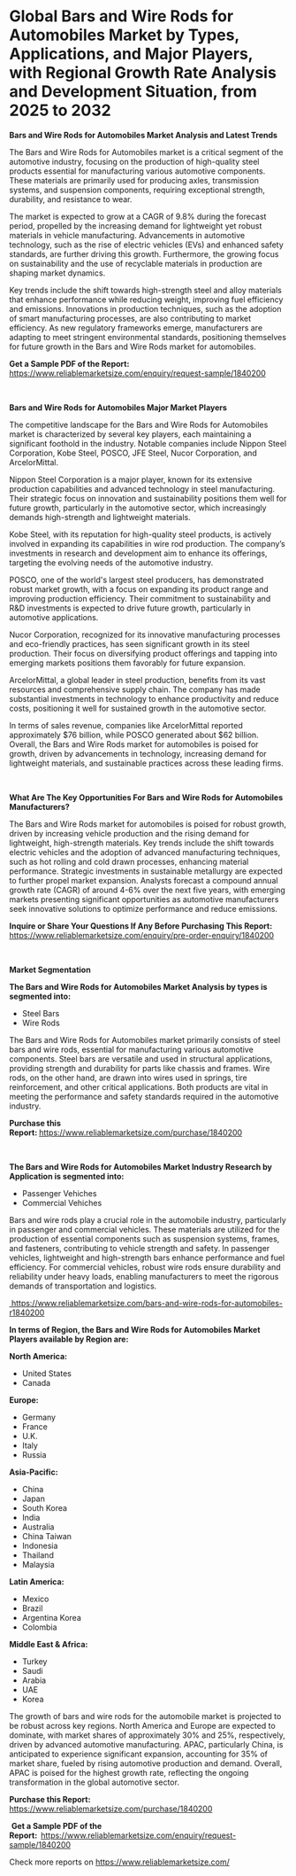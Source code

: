 <p><h1>Global Bars and Wire Rods for Automobiles Market by Types, Applications, and Major Players, with Regional Growth Rate Analysis and Development Situation, from 2025 to 2032</h1></p><p><strong>Bars and Wire Rods for Automobiles Market Analysis and Latest Trends</strong></p>
<p><p>The Bars and Wire Rods for Automobiles market is a critical segment of the automotive industry, focusing on the production of high-quality steel products essential for manufacturing various automotive components. These materials are primarily used for producing axles, transmission systems, and suspension components, requiring exceptional strength, durability, and resistance to wear.</p><p>The market is expected to grow at a CAGR of 9.8% during the forecast period, propelled by the increasing demand for lightweight yet robust materials in vehicle manufacturing. Advancements in automotive technology, such as the rise of electric vehicles (EVs) and enhanced safety standards, are further driving this growth. Furthermore, the growing focus on sustainability and the use of recyclable materials in production are shaping market dynamics.</p><p>Key trends include the shift towards high-strength steel and alloy materials that enhance performance while reducing weight, improving fuel efficiency and emissions. Innovations in production techniques, such as the adoption of smart manufacturing processes, are also contributing to market efficiency. As new regulatory frameworks emerge, manufacturers are adapting to meet stringent environmental standards, positioning themselves for future growth in the Bars and Wire Rods market for automobiles.</p></p>
<p><strong>Get a Sample PDF of the Report:&nbsp;</strong> <a href="https://www.reliablemarketsize.com/enquiry/request-sample/1840200?utm_campaign=3544&utm_medium=2&utm_source=Github&utm_content=ia&utm_term=03042025&utm_id=bars-and-wire-rods-for-automobiles">https://www.reliablemarketsize.com/enquiry/request-sample/1840200</a></p>
<p>&nbsp;</p>
<p><strong>Bars and Wire Rods for Automobiles Major Market Players</strong></p>
<p><p>The competitive landscape for the Bars and Wire Rods for Automobiles market is characterized by several key players, each maintaining a significant foothold in the industry. Notable companies include Nippon Steel Corporation, Kobe Steel, POSCO, JFE Steel, Nucor Corporation, and ArcelorMittal.</p><p>Nippon Steel Corporation is a major player, known for its extensive production capabilities and advanced technology in steel manufacturing. Their strategic focus on innovation and sustainability positions them well for future growth, particularly in the automotive sector, which increasingly demands high-strength and lightweight materials.</p><p>Kobe Steel, with its reputation for high-quality steel products, is actively involved in expanding its capabilities in wire rod production. The company’s investments in research and development aim to enhance its offerings, targeting the evolving needs of the automotive industry.</p><p>POSCO, one of the world's largest steel producers, has demonstrated robust market growth, with a focus on expanding its product range and improving production efficiency. Their commitment to sustainability and R&D investments is expected to drive future growth, particularly in automotive applications.</p><p>Nucor Corporation, recognized for its innovative manufacturing processes and eco-friendly practices, has seen significant growth in its steel production. Their focus on diversifying product offerings and tapping into emerging markets positions them favorably for future expansion.</p><p>ArcelorMittal, a global leader in steel production, benefits from its vast resources and comprehensive supply chain. The company has made substantial investments in technology to enhance productivity and reduce costs, positioning it well for sustained growth in the automotive sector.</p><p>In terms of sales revenue, companies like ArcelorMittal reported approximately $76 billion, while POSCO generated about $62 billion. Overall, the Bars and Wire Rods market for automobiles is poised for growth, driven by advancements in technology, increasing demand for lightweight materials, and sustainable practices across these leading firms.</p></p>
<p>&nbsp;</p>
<p><strong>What Are The Key Opportunities For Bars and Wire Rods for Automobiles Manufacturers?</strong></p>
<p><p>The Bars and Wire Rods market for automobiles is poised for robust growth, driven by increasing vehicle production and the rising demand for lightweight, high-strength materials. Key trends include the shift towards electric vehicles and the adoption of advanced manufacturing techniques, such as hot rolling and cold drawn processes, enhancing material performance. Strategic investments in sustainable metallurgy are expected to further propel market expansion. Analysts forecast a compound annual growth rate (CAGR) of around 4-6% over the next five years, with emerging markets presenting significant opportunities as automotive manufacturers seek innovative solutions to optimize performance and reduce emissions.</p></p>
<p><strong>Inquire or Share Your Questions If Any Before Purchasing This Report:</strong> <a href="https://www.reliablemarketsize.com/enquiry/pre-order-enquiry/1840200?utm_campaign=3544&utm_medium=2&utm_source=Github&utm_content=ia&utm_term=03042025&utm_id=bars-and-wire-rods-for-automobiles">https://www.reliablemarketsize.com/enquiry/pre-order-enquiry/1840200</a></p>
<p>&nbsp;</p>
<p><strong>Market Segmentation</strong></p>
<p><strong>The Bars and Wire Rods for Automobiles Market Analysis by types is segmented into:</strong></p>
<p><ul><li>Steel Bars</li><li>Wire Rods</li></ul></p>
<p><p>The Bars and Wire Rods for Automobiles market primarily consists of steel bars and wire rods, essential for manufacturing various automotive components. Steel bars are versatile and used in structural applications, providing strength and durability for parts like chassis and frames. Wire rods, on the other hand, are drawn into wires used in springs, tire reinforcement, and other critical applications. Both products are vital in meeting the performance and safety standards required in the automotive industry.</p></p>
<p><strong>Purchase this Report:&nbsp;</strong><a href="https://www.reliablemarketsize.com/purchase/1840200?utm_campaign=3544&utm_medium=2&utm_source=Github&utm_content=ia&utm_term=03042025&utm_id=bars-and-wire-rods-for-automobiles">https://www.reliablemarketsize.com/purchase/1840200</a></p>
<p>&nbsp;</p>
<p><strong>The Bars and Wire Rods for Automobiles Market Industry Research by Application is segmented into:</strong></p>
<p><ul><li>Passenger Vehiches</li><li>Commercial Vehiches</li></ul></p>
<p><p>Bars and wire rods play a crucial role in the automobile industry, particularly in passenger and commercial vehicles. These materials are utilized for the production of essential components such as suspension systems, frames, and fasteners, contributing to vehicle strength and safety. In passenger vehicles, lightweight and high-strength bars enhance performance and fuel efficiency. For commercial vehicles, robust wire rods ensure durability and reliability under heavy loads, enabling manufacturers to meet the rigorous demands of transportation and logistics.</p></p>
<p><a href="https://www.reliablemarketsize.com/bars-and-wire-rods-for-automobiles-r1840200?utm_campaign=3544&utm_medium=2&utm_source=Github&utm_content=ia&utm_term=03042025&utm_id=bars-and-wire-rods-for-automobiles">&nbsp;https://www.reliablemarketsize.com/bars-and-wire-rods-for-automobiles-r1840200</a></p>
<p><strong>In terms of Region, the Bars and Wire Rods for Automobiles Market Players available by Region are:</strong></p>
<p>
    <p> <strong> North America: </strong>
        <ul>
            <li>United States</li>
            <li>Canada</li>
        </ul>
        </p> 
    <p> <strong> Europe: </strong>
        <ul>
            <li>Germany</li>
            <li>France</li>
            <li>U.K.</li>
            <li>Italy</li>
            <li>Russia</li>
        </ul>
        </p> 
    <p> <strong> Asia-Pacific: </strong>
        <ul>
            <li>China</li>
            <li>Japan</li>
            <li>South Korea</li>
            <li>India</li>
            <li>Australia</li>
            <li>China Taiwan</li>
            <li>Indonesia</li>
            <li>Thailand</li>
            <li>Malaysia</li>
        </ul>
        </p> 
    <p> <strong> Latin America: </strong>
        <ul>
            <li>Mexico</li>
            <li>Brazil</li>
            <li>Argentina Korea</li>
            <li>Colombia</li>
        </ul>
        </p> 
    <p> <strong> Middle East & Africa: </strong>
        <ul>
            <li>Turkey</li>
            <li>Saudi</li>
            <li>Arabia</li>
            <li>UAE</li>
            <li>Korea</li>
        </ul>
    </p>
    </p>
<p><p>The growth of bars and wire rods for the automobile market is projected to be robust across key regions. North America and Europe are expected to dominate, with market shares of approximately 30% and 25%, respectively, driven by advanced automotive manufacturing. APAC, particularly China, is anticipated to experience significant expansion, accounting for 35% of market share, fueled by rising automotive production and demand. Overall, APAC is poised for the highest growth rate, reflecting the ongoing transformation in the global automotive sector.</p></p>
<p><strong>Purchase this Report: </strong><a href="https://www.reliablemarketsize.com/purchase/1840200?utm_campaign=3544&utm_medium=2&utm_source=Github&utm_content=ia&utm_term=03042025&utm_id=bars-and-wire-rods-for-automobiles">https://www.reliablemarketsize.com/purchase/1840200</a></p>
<p>&nbsp;<strong>Get a Sample PDF of the Report:&nbsp;&nbsp;</strong><a href="https://www.reliablemarketsize.com/enquiry/request-sample/1840200?utm_campaign=3544&utm_medium=2&utm_source=Github&utm_content=ia&utm_term=03042025&utm_id=bars-and-wire-rods-for-automobiles">https://www.reliablemarketsize.com/enquiry/request-sample/1840200</a></p>
<p><strong></strong></p>
<p>Check more reports on <a href="https://www.reliablemarketsize.com/?utm_campaign=3544&utm_medium=2&utm_source=Github&utm_content=ia&utm_term=03042025&utm_id=bars-and-wire-rods-for-automobiles">https://www.reliablemarketsize.com/</a></p>